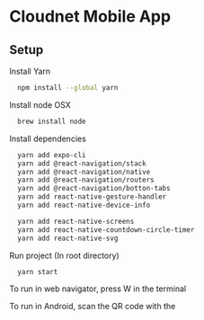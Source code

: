 # Cloudnet Mobile App

## Setup

Install Yarn

```bash
  npm install --global yarn
```

Install node OSX

```bash
  brew install node
```

Install dependencies

```bash
  yarn add expo-cli
  yarn add @react-navigation/stack
  yarn add @react-navigation/native
  yarn add @react-navigation/routers
  yarn add @react-navigation/botton-tabs
  yarn add react-native-gesture-handler
  yarn add react-native-device-info

  yarn add react-native-screens
  yarn add react-native-countdown-circle-timer
  yarn add react-native-svg

```

Run project (In root directory)

```bash
  yarn start
```

To run in web navigator, press W in the terminal

To run in Android, scan the QR code with the
